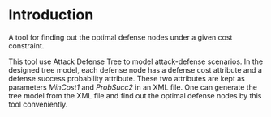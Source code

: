 # Introduction

A tool for finding out the optimal defense nodes under a given cost constraint.   

This tool use Attack Defense Tree to model attack-defense scenarios. In the designed tree model, each defense node has a defense cost attribute and a defense success probability attribute. These two attributes are kept as parameters *MinCost1* and *ProbSucc2* in an XML file. One can generate the tree model from the XML file and find out the optimal defense nodes by this tool conveniently. 
